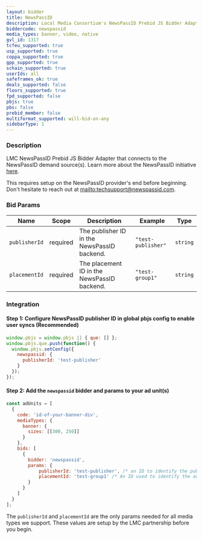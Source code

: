 ```yaml
---
layout: bidder
title: NewsPassID
description: Local Media Consortium's NewsPassID Prebid JS Bidder Adapter
biddercode: newspassid
media_types: banner, video, native
gvl_id: 1317
tcfeu_supported: true
usp_supported: true
coppa_supported: true
gpp_supported: true
schain_supported: true
userIds: all
safeframes_ok: true
deals_supported: false
floors_supported: true
fpd_supported: false
pbjs: true
pbs: false
prebid_member: false
multiformat_supported: will-bid-on-any
sidebarType: 1
---
```


### Description

LMC NewsPassID Prebid JS Bidder Adapter that connects to the NewsPassID demand source(s). Learn more about the NewsPassID initiative [here](https://www.newspassid.com).

This requires setup on the NewsPassID provider's end before beginning. Don't hesitate to reach out at [mailto:techsupport@newspassid.com](techsupport@newspassid.com).

### Bid Params



| Name      | Scope    | Description               | Example    | Type     |
|-----------|----------|---------------------------|------------|----------|
| `publisherId`    | required | The publisher ID in the NewsPassID backend.  | `"test-publisher"` | `string` |
| `placementId`    | required | The placement ID in the NewsPassID backend.             | `"test-group1"` | `string` |

### Integration

#### Step 1: Configure NewsPassID publisher ID in global pbjs config to enable user syncs (Recommended)

```javascript
window.pbjs = window.pbjs || { que: [] };
window.pbjs.que.push(function() {
  window.pbjs.setConfig({
    newspassid: {
      publisherId: 'test-publisher'
    }
  });
});
```

#### Step 2: Add the `newspassid` bidder and params to your ad unit(s)

```javascript
const adUnits = [
  {
    code: 'id-of-your-banner-div',
    mediaTypes: {
      banner: {
        sizes: [[300, 250]]
      }
    },
    bids: [
      {
        bidder: 'newspassid',
        params: {
            publisherId: 'test-publisher', /* an ID to identify the publisher account  - required if you skip step 1 */
            placementId: 'test-group1' /* An ID used to identify the ad placement configuration - required */                          
        }
      }
    ]
  }
];
```

The `publisherId` and `placementId` are the only params needed for all media types we support. These values are setup by the LMC partnership before you begin.
